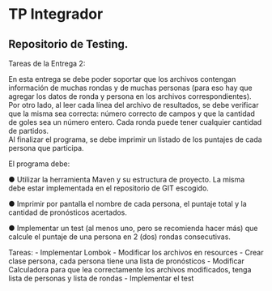 # TP Integrador
## Repositorio de Testing.

Tareas de la Entrega 2:  

En esta entrega se debe poder soportar que los archivos contengan información de muchas rondas y de muchas personas (para eso hay que agregar los datos de ronda y persona en los archivos correspondientes).  
Por otro lado, al leer cada línea del archivo de resultados, se debe verificar que la misma sea correcta: número correcto de campos y que la cantidad de goles sea un número entero. Cada ronda puede tener cualquier cantidad de partidos.  
Al finalizar el programa, se debe imprimir un listado de los puntajes de cada persona que participa.  

El programa debe:  

● Utilizar la herramienta Maven y su estructura de proyecto. La misma debe estar implementada en el repositorio de GIT escogido.

● Imprimir por pantalla el nombre de cada persona, el puntaje total y la cantidad de pronósticos acertados.

● Implementar un test (al menos uno, pero se recomienda hacer más) que calcule el puntaje de una persona en 2 (dos) rondas consecutivas.


Tareas:
    - Implementar Lombok
    - Modificar los archivos en resources
    - Crear clase persona, cada persona tiene una lista de pronósticos
    - Modificar Calculadora para que lea correctamente los archivos modificados, tenga lista de personas y lista de rondas
    - Implementar el test
